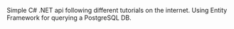 Simple C# .NET api following different tutorials on the internet.
Using Entity Framework for querying a PostgreSQL DB.
